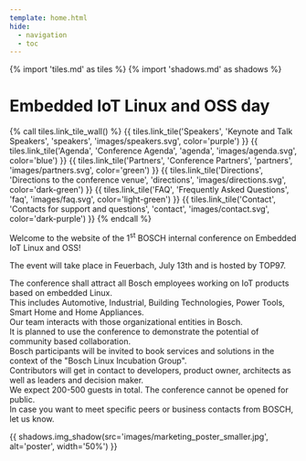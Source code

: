 ```yaml
---
template: home.html
hide:
  - navigation
  - toc
---
```


{% import 'tiles.md' as tiles %}
{% import 'shadows.md' as shadows %}

# Embedded IoT Linux and OSS day

{% call tiles.link_tile_wall() %}
  {{ tiles.link_tile('Speakers', 'Keynote and Talk Speakers', 'speakers', 'images/speakers.svg', color='purple') }}
  {{ tiles.link_tile('Agenda', 'Conference Agenda', 'agenda', 'images/agenda.svg', color='blue') }}
  {{ tiles.link_tile('Partners', 'Conference Partners', 'partners', 'images/partners.svg', color='green') }}
  {{ tiles.link_tile('Directions', 'Directions to the conference venue', 'directions', 'images/directions.svg', color='dark-green') }}
  {{ tiles.link_tile('FAQ', 'Frequently Asked Questions', 'faq', 'images/faq.svg', color='light-green') }}
  {{ tiles.link_tile('Contact', 'Contacts for support and questions', 'contact', 'images/contact.svg', color='dark-purple') }}
{% endcall %}

Welcome to the website of the 1<sup>st</sup> BOSCH internal conference on
Embedded IoT Linux and OSS!

The event will take place in Feuerbach, July 13th and is hosted by TOP97.

The conference shall attract all Bosch employees working on IoT products based
on embedded Linux.  
This includes Automotive, Industrial, Building Technologies, Power Tools, Smart
Home and Home Appliances.  
Our team interacts with those organizational entities in Bosch.  
It is planned to use the conference to demonstrate the potential of community
based collaboration.  
 Bosch participants will be invited to book services and solutions in the context
of the "Bosch Linux Incubation Group".  
Contributors will get in contact to developers, product owner, architects as
well as leaders and decision maker.  
We expect 200-500 guests in total. The conference cannot be opened for public.  
In case you want to meet specific peers or business contacts from BOSCH, let us
know.

{{ shadows.img_shadow(src='images/marketing_poster_smaller.jpg', alt='poster', width='50%') }}